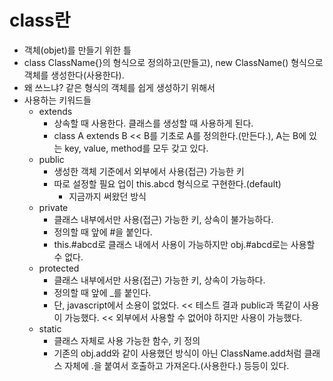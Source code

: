 # class란

- 객체(objet)를 만들기 위한 틀
- class ClassName{}의 형식으로 정의하고(만들고), new ClassName() 형식으로 객체를 생성한다(사용한다).
- 왜 쓰느냐? 같은 형식의 객체를 쉽게 생성하기 위해서
- 사용하는 키워드들
  - extends
    - 상속할 때 사용한다. 클래스를 생성할 때 사용하게 된다.
    - class A extends B << B를 기초로 A를 정의한다.(만든다.), A는 B에 있는 key, value, method를 모두 갖고 있다.
  - public
    - 생성한 객체 기준에서 외부에서 사용(접근) 가능한 키
    - 따로 설정할 필요 업이 this.abcd 형식으로 구현한다.(default)
      - 지금까지 써왔던 방식
  - private
    - 클래스 내부에서만 사용(접근) 가능한 키, 상속이 불가능하다.
    - 정의할 때 앞에 #을 붙인다.
    - this.#abcd로 클래스 내에서 사용이 가능하지만 obj.#abcd로는 사용할 수 없다.
  - protected
    - 클래스 내부에서만 사용(접근) 가능한 키, 상속이 가능하다.
    - 정의할 때 앞에 \_를 붙인다.
    - 단, javascript에서 소용이 없었다. << 테스트 결과 public과 똑같이 사용이 가능했다. << 외부에서 사용할 수 없어야 하지만 사용이 가능했다.
  - static
    - 클래스 자체로 사용 가능한 함수, 키 정의
    - 기존의 obj.add와 같이 사용했던 방식이 아닌 ClassName.add처럼 클래스 자체에 .을 붙여서 호출하고 가져온다.(사용한다.)
      등등이 있다.
